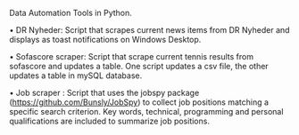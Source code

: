 Data Automation Tools in Python. 

• DR Nyheder: Script that scrapes current news items from DR Nyheder and displays as toast notifications on Windows Desktop.

• Sofascore scraper: Script that scrape current tennis results from sofascore and updates a table. One script updates a csv file, the other updates a table in mySQL database.


• Job scraper : Script that uses the jobspy package (https://github.com/Bunsly/JobSpy)  to collect job positions matching a specific search criterion. Key words, technical, programming and personal qualifications are included to summarize job positions. 